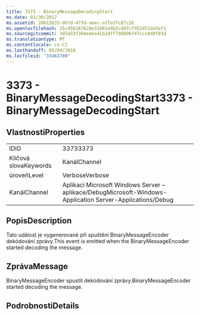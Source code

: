 ```yaml
---
title: 3373 - BinaryMessageDecodingStart
ms.date: 03/30/2017
ms.assetid: 20b13b33-d67d-47fd-aeec-a7fa3fc87c26
ms.openlocfilehash: 25c456167620e31081e4b2cd97cf452d51da5ef1
ms.sourcegitcommit: 3d5d33f384eeba41b2dff79d096f47ccc8d8f03d
ms.translationtype: MT
ms.contentlocale: cs-CZ
ms.lasthandoff: 05/04/2018
ms.locfileid: "33463700"
---
```

# <a name="3373---binarymessagedecodingstart"></a><span data-ttu-id="c9c43-102">3373 - BinaryMessageDecodingStart</span><span class="sxs-lookup"><span data-stu-id="c9c43-102">3373 - BinaryMessageDecodingStart</span></span>
## <a name="properties"></a><span data-ttu-id="c9c43-103">Vlastnosti</span><span class="sxs-lookup"><span data-stu-id="c9c43-103">Properties</span></span>  
  
|||  
|-|-|  
|<span data-ttu-id="c9c43-104">ID</span><span class="sxs-lookup"><span data-stu-id="c9c43-104">ID</span></span>|<span data-ttu-id="c9c43-105">3373</span><span class="sxs-lookup"><span data-stu-id="c9c43-105">3373</span></span>|  
|<span data-ttu-id="c9c43-106">Klíčová slova</span><span class="sxs-lookup"><span data-stu-id="c9c43-106">Keywords</span></span>|<span data-ttu-id="c9c43-107">Kanál</span><span class="sxs-lookup"><span data-stu-id="c9c43-107">Channel</span></span>|  
|<span data-ttu-id="c9c43-108">úroveň</span><span class="sxs-lookup"><span data-stu-id="c9c43-108">Level</span></span>|<span data-ttu-id="c9c43-109">Verbose</span><span class="sxs-lookup"><span data-stu-id="c9c43-109">Verbose</span></span>|  
|<span data-ttu-id="c9c43-110">Kanál</span><span class="sxs-lookup"><span data-stu-id="c9c43-110">Channel</span></span>|<span data-ttu-id="c9c43-111">Aplikaci Microsoft Windows Server – aplikace/Debug</span><span class="sxs-lookup"><span data-stu-id="c9c43-111">Microsoft-Windows-Application Server-Applications/Debug</span></span>|  
  
## <a name="description"></a><span data-ttu-id="c9c43-112">Popis</span><span class="sxs-lookup"><span data-stu-id="c9c43-112">Description</span></span>  
 <span data-ttu-id="c9c43-113">Tato událost je vygenerované při spuštění BinaryMessageEncoder dekódování zprávy.</span><span class="sxs-lookup"><span data-stu-id="c9c43-113">This event is emitted when the BinaryMessageEncoder started decoding the message.</span></span>  
  
## <a name="message"></a><span data-ttu-id="c9c43-114">Zpráva</span><span class="sxs-lookup"><span data-stu-id="c9c43-114">Message</span></span>  
 <span data-ttu-id="c9c43-115">BinaryMessageEncoder spustit dekódování zprávy.</span><span class="sxs-lookup"><span data-stu-id="c9c43-115">BinaryMessageEncoder started decoding the message.</span></span>  
  
## <a name="details"></a><span data-ttu-id="c9c43-116">Podrobnosti</span><span class="sxs-lookup"><span data-stu-id="c9c43-116">Details</span></span>
